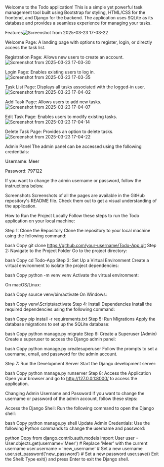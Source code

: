 Welcome to the Todo application! This is a simple yet powerful task management tool built using Bootstrap for styling, HTML/CSS for the frontend, and Django for the backend. The application uses SQLite as its database and provides a seamless experience for managing your tasks.

Features![Screenshot from 2025-03-23 17-03-22](https://github.com/user-attachments/assets/1fbbbf24-c3f0-494e-9277-eecf091e2a0a)

Welcome Page: A landing page with options to register, login, or directly access the task list.

Registration Page: Allows new users to create an account.![Screenshot from 2025-03-23 17-03-30](https://github.com/user-attachments/assets/714464a4-775e-4acf-9b21-5efd9987e714)


Login Page: Enables existing users to log in.![Screenshot from 2025-03-23 17-03-35](https://github.com/user-attachments/assets/660a5de4-5988-4f59-bb5a-a88de04f2df2)


Task List Page: Displays all tasks associated with the logged-in user.![Screenshot from 2025-03-23 17-04-02](https://github.com/user-attachments/assets/50be5ecf-7f6f-4506-bb17-f2c1cf27edd7)


Add Task Page: Allows users to add new tasks.![Screenshot from 2025-03-23 17-04-07](https://github.com/user-attachments/assets/0abb7e85-4ea4-49d9-8378-0bcdc20d4d5f)


Edit Task Page: Enables users to modify existing tasks.![Screenshot from 2025-03-23 17-04-14](https://github.com/user-attachments/assets/5c2c22ae-bdf2-4f31-947b-8e2fce89e247)


Delete Task Page: Provides an option to delete tasks.![Screenshot from 2025-03-23 17-04-22](https://github.com/user-attachments/assets/908ffc99-9c16-47b7-acb3-2ddc549bac8a)


Admin Panel
The admin panel can be accessed using the following credentials:

Username: Meer

Password: 797122

If you want to change the admin username or password, follow the instructions below.

Screenshots
Screenshots of all the pages are available in the GitHub repository's README file. Check them out to get a visual understanding of the application.

How to Run the Project Locally
Follow these steps to run the Todo application on your local machine:

Step 1: Clone the Repository
Clone the repository to your local machine using the following command:

bash
Copy
git clone https://github.com/your-username/Todo-App.git
Step 2: Navigate to the Project Folder
Go to the project directory:

bash
Copy
cd Todo-App
Step 3: Set Up a Virtual Environment
Create a virtual environment to isolate the project dependencies:

bash
Copy
python -m venv venv
Activate the virtual environment:

On macOS/Linux:

bash
Copy
source venv/bin/activate
On Windows:

bash
Copy
venv\Scripts\activate
Step 4: Install Dependencies
Install the required dependencies using the following command:

bash
Copy
pip install -r requirements.txt
Step 5: Run Migrations
Apply the database migrations to set up the SQLite database:

bash
Copy
python manage.py migrate
Step 6: Create a Superuser (Admin)
Create a superuser to access the Django admin panel:

bash
Copy
python manage.py createsuperuser
Follow the prompts to set a username, email, and password for the admin account.

Step 7: Run the Development Server
Start the Django development server:

bash
Copy
python manage.py runserver
Step 8: Access the Application
Open your browser and go to http://127.0.0.1:8000/ to access the application.

Changing Admin Username and Password
If you want to change the username or password of the admin account, follow these steps:

Access the Django Shell:
Run the following command to open the Django shell:

bash
Copy
python manage.py shell
Update Admin Credentials:
Use the following Python commands to change the username and password:

python
Copy
from django.contrib.auth.models import User
user = User.objects.get(username='Meer')  # Replace 'Meer' with the current username
user.username = 'new_username'  # Set a new username
user.set_password('new_password')  # Set a new password
user.save()
Exit the Shell:
Type exit() and press Enter to exit the Django shell.

